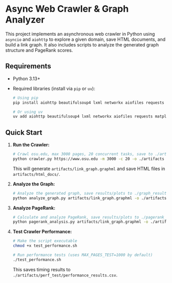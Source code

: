# Async Web Crawler & Graph Analyzer

This project implements an asynchronous web crawler in Python using `asyncio` and `aiohttp` to explore a given domain, save HTML documents, and build a link graph. It also includes scripts to analyze the generated graph structure and PageRank scores.

## Requirements

- Python 3.13+
- Required libraries (install via `pip` or `uv`):

  ```bash
  # Using pip
  pip install aiohttp beautifulsoup4 lxml networkx aiofiles requests matplotlib numpy scipy

  # Or using uv
  uv add aiohttp beautifulsoup4 lxml networkx aiofiles requests matplotlib numpy scipy
  ```

## Quick Start

1.  **Run the Crawler:**

    ```bash
    # Crawl osu.edu, max 3000 pages, 20 concurrent tasks, save to ./artifacts
    python crawler.py https://www.osu.edu -m 3000 -c 20 -o ./artifacts
    ```

    This will generate `artifacts/link_graph.graphml` and save HTML files in `artifacts/html_docs/`.

2.  **Analyze the Graph:**

    ```bash
    # Analyze the generated graph, save results/plots to ./graph_results
    python analyze_graph.py artifacts/link_graph.graphml -o ./artifacts/graph_results
    ```

3.  **Analyze PageRank:**

    ```bash
    # Calculate and analyze PageRank, save results/plots to ./pagerank_results
    python pagerank_analysis.py artifacts/link_graph.graphml -o ./artifacts/pagerank_results
    ```

4.  **Test Crawler Performance:**

    ```bash
    # Make the script executable
    chmod +x test_performance.sh

    # Run performance tests (uses MAX_PAGES_TEST=1000 by default)
    ./test_performance.sh
    ```

    This saves timing results to `./artifacts/perf_test/performance_results.csv`.
